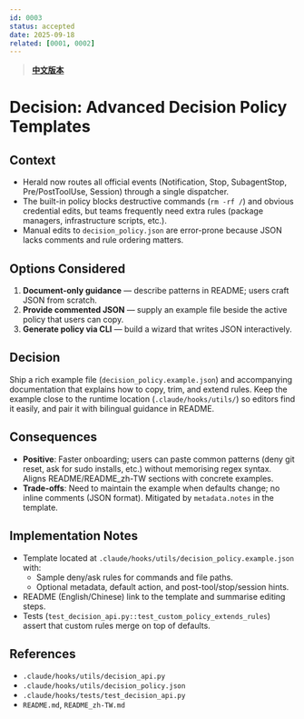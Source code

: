 ```yaml
---
id: 0003
status: accepted
date: 2025-09-18
related: [0001, 0002]
---
```


> **[中文版本](./0003-decision-policy-template_zh-TW.md)**

# Decision: Advanced Decision Policy Templates

## Context
- Herald now routes all official events (Notification, Stop, SubagentStop, Pre/PostToolUse, Session) through a single dispatcher.
- The built-in policy blocks destructive commands (`rm -rf /`) and obvious credential edits, but teams frequently need extra rules (package managers, infrastructure scripts, etc.).
- Manual edits to `decision_policy.json` are error-prone because JSON lacks comments and rule ordering matters.

## Options Considered
1. **Document-only guidance** — describe patterns in README; users craft JSON from scratch.
2. **Provide commented JSON** — supply an example file beside the active policy that users can copy.
3. **Generate policy via CLI** — build a wizard that writes JSON interactively.

## Decision
Ship a rich example file (`decision_policy.example.json`) and accompanying documentation that explains how to copy, trim, and extend rules. Keep the example close to the runtime location (`.claude/hooks/utils/`) so editors find it easily, and pair it with bilingual guidance in README.

## Consequences
- **Positive**: Faster onboarding; users can paste common patterns (deny git reset, ask for sudo installs, etc.) without memorising regex syntax. Aligns README/README_zh-TW sections with concrete examples.
- **Trade-offs**: Need to maintain the example when defaults change; no inline comments (JSON format). Mitigated by `metadata.notes` in the template.

## Implementation Notes
- Template located at `.claude/hooks/utils/decision_policy.example.json` with:
  - Sample deny/ask rules for commands and file paths.
  - Optional metadata, default action, and post-tool/stop/session hints.
- README (English/Chinese) link to the template and summarise editing steps.
- Tests (`test_decision_api.py::test_custom_policy_extends_rules`) assert that custom rules merge on top of defaults.

## References
- `.claude/hooks/utils/decision_api.py`
- `.claude/hooks/utils/decision_policy.json`
- `.claude/hooks/tests/test_decision_api.py`
- `README.md`, `README_zh-TW.md`
